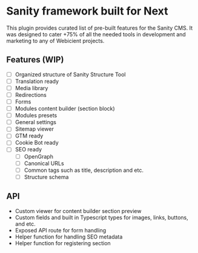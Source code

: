 # Sanity framework built for Next

This plugin provides curated list of pre-built features for the Sanity CMS. It was designed to cater +75% of all the needed tools in development and marketing to any of Webicient projects.

## Features (WIP)

- [ ] Organized structure of Sanity Structure Tool
- [ ] Translation ready
- [ ] Media library
- [ ] Redirections
- [ ] Forms
- [ ] Modules content builder (section block)
- [ ] Modules presets
- [ ] General settings
- [ ] Sitemap viewer
- [ ] GTM ready
- [ ] Cookie Bot ready
- [ ] SEO ready
  - [ ] OpenGraph
  - [ ] Canonical URLs
  - [ ] Common tags such as title, description and etc.
  - [ ] Structure schema

## API

- Custom viewer for content builder section preview
- Custom fields and built in Typescript types for images, links, buttons, and etc.
- Exposed API route for form handling
- Helper function for handling SEO metadata
- Helper function for registering section
